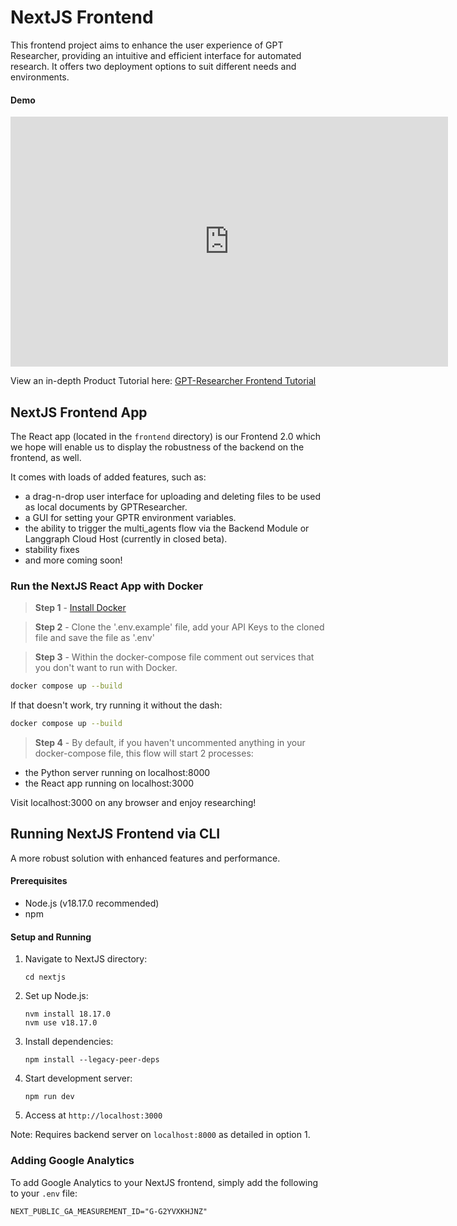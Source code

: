 # NextJS Frontend

This frontend project aims to enhance the user experience of GPT Researcher, providing an intuitive and efficient interface for automated research. It offers two deployment options to suit different needs and environments.

#### Demo
<iframe height="400" width="700" src="https://github.com/user-attachments/assets/092e9e71-7e27-475d-8c4f-9dddd28934a3" frameborder="0" allow="autoplay; encrypted-media" allowfullscreen></iframe>

View an in-depth Product Tutorial here: [GPT-Researcher Frontend Tutorial](https://www.youtube.com/watch?v=hIZqA6lPusk)


## NextJS Frontend App

The React app (located in the `frontend` directory) is our Frontend 2.0 which we hope will enable us to display the robustness of the backend on the frontend, as well.

It comes with loads of added features, such as: 
 - a drag-n-drop user interface for uploading and deleting files to be used as local documents by GPTResearcher.
 - a GUI for setting your GPTR environment variables.
 - the ability to trigger the multi_agents flow via the Backend Module or Langgraph Cloud Host (currently in closed beta).
 - stability fixes
 - and more coming soon!

### Run the NextJS React App with Docker

> **Step 1** - [Install Docker](https://docs.gptr.dev/docs/gpt-researcher/getting-started/getting-started-with-docker)

> **Step 2** - Clone the '.env.example' file, add your API Keys to the cloned file and save the file as '.env'

> **Step 3** - Within the docker-compose file comment out services that you don't want to run with Docker.

```bash
docker compose up --build
```

If that doesn't work, try running it without the dash:
```bash
docker compose up --build
```

> **Step 4** - By default, if you haven't uncommented anything in your docker-compose file, this flow will start 2 processes:
 - the Python server running on localhost:8000
 - the React app running on localhost:3000

Visit localhost:3000 on any browser and enjoy researching!

## Running NextJS Frontend via CLI

A more robust solution with enhanced features and performance.

#### Prerequisites
- Node.js (v18.17.0 recommended)
- npm

#### Setup and Running

1. Navigate to NextJS directory:
   ```
   cd nextjs
   ```

2. Set up Node.js:
   ```
   nvm install 18.17.0
   nvm use v18.17.0
   ```

3. Install dependencies:
   ```
   npm install --legacy-peer-deps
   ```

4. Start development server:
   ```
   npm run dev
   ```

5. Access at `http://localhost:3000`

Note: Requires backend server on `localhost:8000` as detailed in option 1.


### Adding Google Analytics

To add Google Analytics to your NextJS frontend, simply add the following to your `.env` file:

```
NEXT_PUBLIC_GA_MEASUREMENT_ID="G-G2YVXKHJNZ"
```